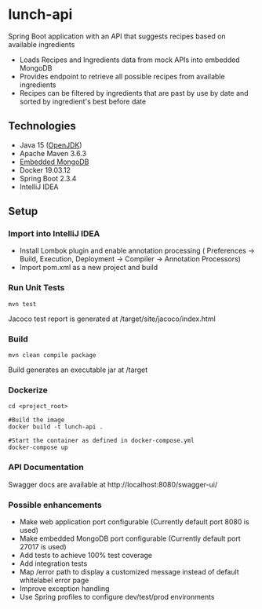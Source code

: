 # lunch-api
Spring Boot application with an API that suggests recipes based on available ingredients
* Loads Recipes and Ingredients data from mock APIs into embedded MongoDB
* Provides endpoint to retrieve all possible recipes from available ingredients
* Recipes can be filtered by ingredients that are past by use by date and sorted by ingredient's best before date

## Technologies
* Java 15 ([OpenJDK](https://adoptopenjdk.net/))
* Apache Maven 3.6.3
* [Embedded MongoDB](https://flapdoodle-oss.github.io/de.flapdoodle.embed.mongo/)
* Docker 19.03.12
* Spring Boot 2.3.4
* IntelliJ IDEA

## Setup
### Import into IntelliJ IDEA
* Install Lombok plugin and enable annotation processing ( Preferences -> Build, Execution, Deployment -> Compiler -> Annotation Processors)
* Import pom.xml as a new project and build

### Run Unit Tests
```mvn test```

Jacoco test report is generated at /target/site/jacoco/index.html

### Build
```mvn clean compile package```

Build generates an executable jar at /target


### Dockerize
```
cd <project_root>

#Build the image
docker build -t lunch-api . 

#Start the container as defined in docker-compose.yml
docker-compose up
```
### API Documentation

Swagger docs are available at http://localhost:8080/swagger-ui/

### Possible enhancements
* Make web application port configurable (Currently default port 8080 is used)
* Make embedded MongoDB port configurable (Currently default port 27017 is used)
* Add tests to achieve 100% test coverage
* Add integration tests
* Map /error path to display a customized message instead of default whitelabel error page
* Improve exception handling
* Use Spring profiles to configure dev/test/prod environments






